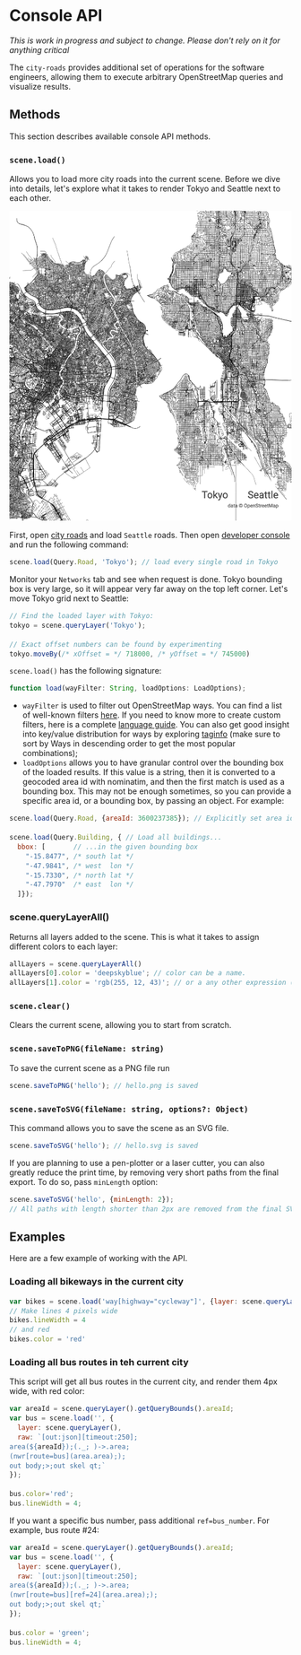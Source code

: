 # Console API

*This is work in progress and subject to change. Please don't rely on it for anything critical* 

The `city-roads` provides additional set of operations for the software engineers, allowing them
to execute arbitrary OpenStreetMap queries and visualize results.

## Methods

This section describes available console API methods.

### `scene.load()`

Allows you to load more city roads into the current scene. Before we dive into details, let's explore what
it takes to render Tokyo and Seattle next to each other. 

![Tokyo and Seattle](./images/tokyo_and_seattle.png)

First, open [city roads](https://anvaka.github.io/city-roads/)
and load `Seattle` roads. Then open [developer console](https://developers.google.com/web/tools/chrome-devtools/open) and run the following command:

``` js
scene.load(Query.Road, 'Tokyo'); // load every single road in Tokyo
```

Monitor your `Networks` tab and see when request is done. Tokyo bounding box is very large,
so it will appear very far away on the top left corner. Let's move Tokyo grid next to Seattle:

``` js
// Find the loaded layer with Tokyo:
tokyo = scene.queryLayer('Tokyo');

// Exact offset numbers can be found by experimenting
tokyo.moveBy(/* xOffset = */ 718000, /* yOffset = */ 745000)
```

`scene.load()` has the following signature:

``` js
function load(wayFilter: String, loadOptions: LoadOptions);
```

* `wayFilter` is used to filter out OpenStreetMap ways. You can find a list of well-known filters [here](https://github.com/anvaka/city-roads/blob/f543a712a0b88b12751aad691baa5eb9d6c0c664/src/lib/Query.js#L6-L24). If you need 
to know more to create custom filters, here is a complete [language guide](https://wiki.openstreetmap.org/wiki/Overpass_API/Overpass_QL). You can also get good insight into key/value distribution for ways by exploring [taginfo](https://taginfo.openstreetmap.org/tags) (make sure to sort by Ways in descending order to get the most popular combinations);
* `loadOptions` allows you to have granular control over the bounding box of the loaded results. If this
value is a string, then it is converted to a geocoded area id with nominatim, and then the first match
is used as a bounding box. This may not be enough sometimes, so you can provide a specific area id, or 
a bounding box, by passing an object. For example:

``` js
scene.load(Query.Road, {areaId: 3600237385}); // Explicitly set area id to Seattle

scene.load(Query.Building, { // Load all buildings...
  bbox: [       // ...in the given bounding box
    "-15.8477", /* south lat */ 
    "-47.9841", /* west  lon */ 
    "-15.7330", /* north lat */ 
    "-47.7970"  /* east  lon */ 
  ]});
```

### scene.queryLayerAll()

Returns all layers added to the scene. This is what it takes to assign different colors to each layer:

``` js
allLayers = scene.queryLayerAll()
allLayers[0].color = 'deepskyblue'; // color can be a name.
allLayers[1].color = 'rgb(255, 12, 43)'; // or a any other expression (rgb, hex, hsl, etc.)
```

### `scene.clear()`

Clears the current scene, allowing you to start from scratch.


### `scene.saveToPNG(fileName: string)`

To save the current scene as a PNG file run

``` js
scene.saveToPNG('hello'); // hello.png is saved
```

### `scene.saveToSVG(fileName: string, options?: Object)`

This command allows you to save the scene as an SVG file.

``` js
scene.saveToSVG('hello'); // hello.svg is saved
```

If you are planning to use a pen-plotter or a laser cutter, you can also
greatly reduce the print time, by removing very short paths from the final
export. To do so, pass `minLength` option:

``` js
scene.saveToSVG('hello', {minLength: 2}); 
// All paths with length shorter than 2px are removed from the final SVG.
```

## Examples

Here are a few example of working with the API.

### Loading all bikeways in the current city

``` js
var bikes = scene.load('way[highway="cycleway"]', {layer: scene.queryLayer()})
// Make lines 4 pixels wide
bikes.lineWidth = 4
// and red
bikes.color = 'red'
```

### Loading all bus routes in teh current city

This script will get all bus routes in the current city, and render them 4px wide, with
red color:

``` js
var areaId = scene.queryLayer().getQueryBounds().areaId;
var bus = scene.load('', {
  layer: scene.queryLayer(),
  raw: `[out:json][timeout:250];
area(${areaId});(._; )->.area;
(nwr[route=bus](area.area););
out body;>;out skel qt;`
});

bus.color='red';
bus.lineWidth = 4;
```

If you want a specific bus number, pass additional `ref=bus_number`. For example, bus route #24:

``` js
var areaId = scene.queryLayer().getQueryBounds().areaId;
var bus = scene.load('', {
  layer: scene.queryLayer(),
  raw: `[out:json][timeout:250];
area(${areaId});(._; )->.area;
(nwr[route=bus][ref=24](area.area););
out body;>;out skel qt;`
});

bus.color = 'green';
bus.lineWidth = 4;
```

